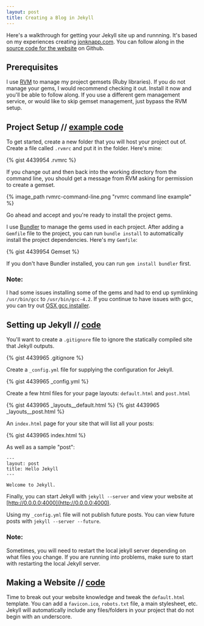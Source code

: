 ```yaml
---
layout: post
title: Creating a Blog in Jekyll
---
```


Here's a walkthrough for getting your Jekyll site up and runnning. It's based
on my experiences creating [jonknapp.com](http://jonknapp.com). You can
follow along in the
[source code for the website](https://github.com/CoffeeAndCode/jonknapp.com)
on Github.

## Prerequisites

I use [RVM](https://rvm.io) to manage my project gemsets (Ruby libraries). If
you do not manage your gems, I would recommend checking it out. Install it now
and you'll be able to follow along. If you use a different gem management service,
or would like to skip gemset management, just bypass the RVM setup.


## Project Setup // [example code](https://github.com/CoffeeAndCode/jonknapp.com/commit/8a10319ae58dce3bfd13828d97bb1ea2e82cd0f8)

To get started, create a new folder that you will host your project out of.
Create a file called `.rvmrc` and put it in the folder. Here's mine:

{% gist 4439954 .rvmrc %}

If you change out and then back into the working directory from the command
line, you should get a message from RVM asking for permission to create a gemset.

{% image_path rvmrc-command-line.png "rvmrc command line example" %}

Go ahead and accept and you're ready to install the project gems.

I use [Bundler](http://gembundler.com) to manage the gems used in each project.
After adding a `Gemfile` file to the project, you can run `bundle install` to
automatically install the project dependencies. Here's my `Gemfile`:

{% gist 4439954 Gemset %}

If you don't have Bundler installed, you can run `gem install bundler` first.


### Note:

I had some issues installing some of the gems and had to end up symlinking
`/usr/bin/gcc` to `/usr/bin/gcc-4.2`. If you continue to have issues with gcc,
you can try out [OSX gcc installer](https://github.com/kennethreitz/osx-gcc-installer).


## Setting up Jekyll // [code](https://github.com/CoffeeAndCode/jonknapp.com/commit/4f45e9d54e1bf87d6f3c121c8a45bc53e8389b5b)

You'll want to create a `.gitignore` file to ignore the statically compiled site
that Jekyll outputs.

{% gist 4439965 .gitignore %}

Create a `_config.yml` file for supplying the configuration for Jekyll.

{% gist 4439965 _config.yml %}

Create a few html files for your page layouts: `default.html` and `post.html`

{% gist 4439965 _layouts__default.html %}
{% gist 4439965 _layouts__post.html %}

An `index.html` page for your site that will list all your posts:

{% gist 4439965 index.html %}

As well as a sample "post":

    ---
    layout: post
    title: Hello Jekyll
    ---

    Welcome to Jekyll.

Finally, you can start Jekyll with `jekyll --server` and view your website
at [http://0.0.0.0:4000](http://0.0.0.0:4000).

Using my `_config.yml` file will not publish future posts. You can view
future posts with `jekyll --server --future`.


### Note:

Sometimes, you will need to restart the local jekyll server depending on what
files you change. If you are running into problems, make sure to start
with restarting the local Jekyll server.


## Making a Website // [code](https://github.com/CoffeeAndCode/jonknapp.com/commit/94d48eb143166c316ca04aa7aaea8215a2156510)

Time to break out your website knowledge and tweak the `default.html` template.
You can add a `favicon.ico`, `robots.txt` file, a main stylesheet, etc. Jekyll
will automatically include any files/folders in your project that do not begin
with an underscore.
